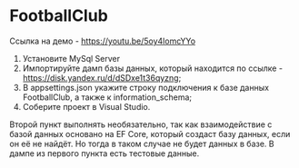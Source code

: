 # FootballClub

Ссылка на демо - https://youtu.be/5oy4lomcYYo

1) Установите MySql Server
2) Импортируйте дамп базы данных, который находится по ссылке - https://disk.yandex.ru/d/dSDxe1t36qyzng;
3) В appsettings.json укажите строку подключения к базе данных FootballClub, а также к information_schema;
4) Соберите проект в Visual Studio.

Второй пункт выполнять необязательно, так как взаимодействие с базой данных основано на EF Core, который создаст базу данных, если он её не найдёт. 
Но тогда в таком случае не будет данных в базе. В дампе из первого пункта есть тестовые данные.
